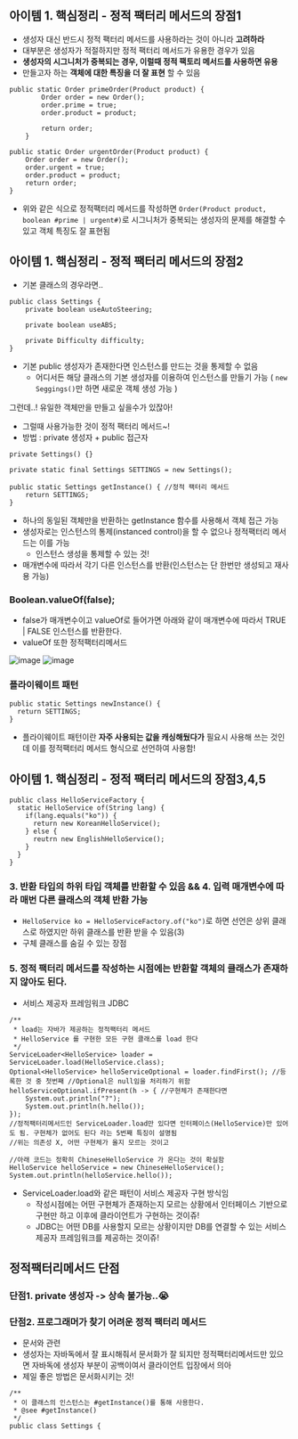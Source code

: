 ## 아이템 1. 핵심정리 - 정적 팩터리 메서드의 장점1
- 생성자 대신 반드시 정적 팩터리 메서드를 사용하라는 것이 아니라 **고려하라**
- 대부분은 생성자가 적절하지만 정적 팩터리 메서드가 유용한 경우가 있음
- **생성자의 시그니처가 중복되는 경우, 이럴때 정적 팩토리 메서드를 사용하면 유용**
- 만들고자 하는 **객체에 대한 특징을 더 잘 표현** 할 수 있음
```
public static Order primeOrder(Product product) {
        Order order = new Order();
        order.prime = true;
        order.product = product;

        return order;
    }

public static Order urgentOrder(Product product) {
    Order order = new Order();
    order.urgent = true;
    order.product = product;
    return order;
}
```
- 위와 같은 식으로 정적팩터리 메서드를 작성하면 `Order(Product product, boolean #prime | urgent#)`로 시그니처가 중복되는 생성자의 문제를 해결할 수 있고 객체 특징도 잘 표현됨

## 아이템 1. 핵심정리 - 정적 팩터리 메서드의 장점2
- 기본 클래스의 경우라면..
```
public class Settings {
    private boolean useAutoSteering;

    private boolean useABS;

    private Difficulty difficulty;
}
```
- 기본 public 생성자가 존재한다면 인스턴스를 만드는 것을 통제할 수 없음
  - 어디서든 해당 클래스의 기본 생성자를 이용하여 인스턴스를 만들기 가능 ( `new Seggings()`만 하면 새로운 객체 생성 가능 )


그런데..! 유일한 객체만을 만들고 싶을수가 있잖아!
- 그럴때 사용가능한 것이 정적 팩터리 메서드~!
- 방법 : private 생성자 + public 접근자 
```
private Settings() {}

private static final Settings SETTINGS = new Settings();

public static Settings getInstance() { //정적 팩터리 메서드 
    return SETTINGS;
}
```
- 하나의 동일된 객체만을 반환하는 getInstance 함수를 사용해서 객체 접근 가능
- 생성자로는 인스턴스의 통제(instanced control)을 할 수 없으나 정적팩터리 메서드는 이를 가능 
  - 인스턴스 생성을 통제할 수 있는 것!
- 매개변수에 따라서 각기 다른 인스턴스를 반환(인스턴스는 단 한번만 생성되고 재사용 가능)
### Boolean.valueOf(false);
- false가 매개변수이고 valueOf로 들어가면 아래와 같이 매개변수에 따라서 TRUE | FALSE 인스턴스를 반환한다.
- valueOf 또한 정적팩터리메서드

![image](https://user-images.githubusercontent.com/14108487/168999374-dd1b3361-e00d-49b3-953c-d4fa07cad8cd.png)
![image](https://user-images.githubusercontent.com/14108487/168999579-3263afd1-3f16-43cf-a710-50a59274cf51.png)

### 플라이웨이트 패턴
```
public static Settings newInstance() {
  return SETTINGS;
}
```
- 플라이웨이트 패턴이란 **자주 사용되는 값을 캐싱해뒀다가** 필요시 사용해 쓰는 것인데 이를 정적팩터리 메서드 형식으로 선언하여 사용함!

## 아이템 1. 핵심정리 - 정적 팩터리 메서드의 장점3,4,5
```
public class HelloServiceFactory {
  static HelloService of(String lang) {
    if(lang.equals("ko")) {
      return new KoreanHelloService();
    } else {
      reutrn new EnglishHelloService();
    }
  }
}  
```
### 3. 반환 타입의 하위 타입 객체를 반환할 수 있음 && 4. 입력 매개변수에 따라 매번 다른 클래스의 객체 반환 가능
-  `HelloService ko = HelloServiceFactory.of("ko")`로 하면 선언은 상위 클래스로 하였지만 하위 클래스를 반환 받을 수 있음(3)
  -  구체 클래스를 숨길 수 있는 장점

### 5. 정적 팩터리 메서드를 작성하는 시점에는 반환할 객체의 클래스가 존재하지 않아도 된다.
- 서비스 제공자 프레임워크 JDBC
```
/**
 * load는 자바가 제공하는 정적팩터리 메서드
 * HelloService 를 구현한 모든 구현 클래스를 load 한다
 */
ServiceLoader<HelloService> loader = ServiceLoader.load(HelloService.class);
Optional<HelloService> helloServiceOptional = loader.findFirst(); //등록한 것 중 첫번째 //Optional은 null임을 처리하기 위함
helloServiceOptional.ifPresent(h -> { //구현체가 존재한다면
    System.out.println("?");
    System.out.println(h.hello());
});
//정적팩터리메서드인 ServiceLoader.load만 있다면 인터페이스(HelloService)만 있어도 됨. 구현체가 없어도 된다 라는 5번째 특징이 설명됨
//위는 의존성 X, 어떤 구현체가 올지 모르는 것이고

//아래 코드는 정확히 ChineseHelloService 가 온다는 것이 확실함
HelloService helloService = new ChineseHelloService();
System.out.println(helloService.hello());
```
- ServiceLoader.load와 같은 패턴이 서비스 제공자 구현 방식임
  - 작성시점에는 어떤 구현체가 존재하는지 모르는 상황에서 인터페이스 기반으로 구현만 하고 이후에 클라이언트가 구현하는 것이쥬! 
  - JDBC는 어떤 DB를 사용할지 모르는 상황이지만 DB를 연결할 수 있는 서비스 제공자 프레임워크를 제공하는 것이쥬!

## 정적팩터리메서드 단점
### 단점1. private 생성자 -> 상속 불가능..😭
### 단점2. 프로그래머가 찾기 어려운 정적 팩터리 메서드
- 문서와 관련
- 생성자는 자바독에서 잘 표시해줘서 문서화가 잘 되지만 정적팩터리메서드만 있으면 자바독에 생성자 부분이 공백이여서 클라이언트 입장에서 의아
- 제일 좋은 방법은 문서화시키는 것!
```
/**
 * 이 클래스의 인스턴스는 #getInstance()를 통해 사용한다.
 * @see #getInstance()
 */
public class Settings {
```

